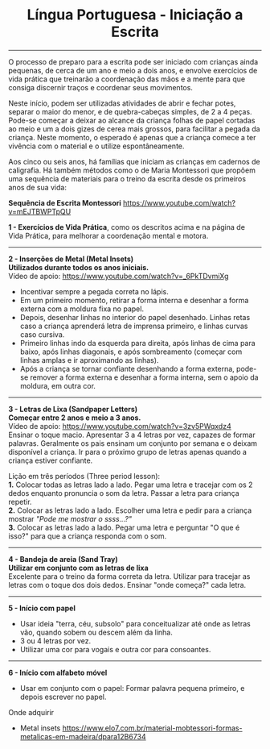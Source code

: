 <h1 align="center">Língua Portuguesa - Iniciação a Escrita</h1>

---

O processo de preparo para a escrita pode ser iniciado com crianças ainda pequenas, de cerca de um ano e meio a dois anos, e envolve exercícios de vida prática que treinarão a coordenação das mãos e a mente para que consiga discernir traços e coordenar seus movimentos.

Neste início, podem ser utilizadas atividades de abrir e fechar potes, separar o maior do menor, e de quebra-cabeças simples, de 2 a 4 peças. Pode-se começar a deixar ao alcance da criança folhas de papel cortadas ao meio e um a dois gizes de cerea mais grossos, para facilitar a pegada da criança. Neste momento, o esperado é apenas que a criança comece a ter vivência com o material e o utilize espontâneamente.

Aos cinco ou seis anos, há famílias que iniciam as crianças em cadernos de caligrafia. Há também métodos como o de Maria Montessori que propôem uma sequência de materiais para o treino da escrita desde os primeiros anos de sua vida:

**Sequência de Escrita Montessori**
https://www.youtube.com/watch?v=mEJTBWPTpQU

**1 - Exercícios de Vida Prática**, como os descritos acima e na página de Vida Prática, para melhorar a coordenação mental e motora.

---

**2 - Inserções de Metal (Metal Insets)**  
**Utilizados durante todos os anos iniciais.**  
Vídeo de apoio: https://www.youtube.com/watch?v=_6PkTDvmiXg

- Incentivar sempre a pegada correta no lápis.
- Em um primeiro momento, retirar a forma interna e desenhar a forma externa com a moldura fixa no papel.
- Depois, desenhar linhas no interior do papel desenhado. Linhas retas caso a criança aprenderá letra de imprensa primeiro, e linhas curvas caso cursiva.
- Primeiro linhas indo da esquerda para direita, após linhas de cima para baixo, após linhas diagonais, e após sombreamento (começar com linhas amplas e ir aproximando as linhas).
- Após a criança se tornar confiante desenhando a forma externa, pode-se remover a forma externa e desenhar a forma interna, sem o apoio da moldura, em outra cor.

---

**3 - Letras de Lixa (Sandpaper Letters)**  
**Começar entre 2 anos e meio a 3 anos.**  
Vídeo de apoio: https://www.youtube.com/watch?v=3zv5PWqxdz4  
Ensinar o toque macio.
Apresentar 3 a 4 letras por vez, capazes de formar palavras. Geralmente os pais ensinam um conjunto por semana e o deixam disponível a criança. Ir para o próximo grupo de letras apenas quando a criança estiver confiante.

Lição em três períodos (Three period lesson):  
**1.** Colocar todas as letras lado a lado. Pegar uma letra e tracejar com os 2 dedos enquanto pronuncia o som da letra. Passar a letra para criança repetir.  
**2.** Colocar as letras lado a lado. Escolher uma letra e pedir para a criança mostrar _"Pode me mostrar o ssss...?"_  
**3.** Colocar as letras lado a lado. Pegar uma letra e perguntar "O que é isso?" para que a criança responda com o som.

---

**4 - Bandeja de areia (Sand Tray)**  
**Utilizar em conjunto com as letras de lixa**  
Excelente para o treino da forma correta da letra. Utilizar para tracejar as letras com o toque dos dois dedos. Ensinar "onde começa?" cada letra.

---

**5 - Início com papel**

- Usar ideia "terra, céu, subsolo" para conceitualizar até onde as letras vão, quando sobem ou descem além da linha.
- 3 ou 4 letras por vez.
- Utilizar uma cor para vogais e outra cor para consoantes.

---

**6 - Início com alfabeto móvel**

- Usar em conjunto com o papel: Formar palavra pequena primeiro, e depois escrever no papel.

Onde adquirir

- Metal insets https://www.elo7.com.br/material-mobtessori-formas-metalicas-em-madeira/dpara12B6734
